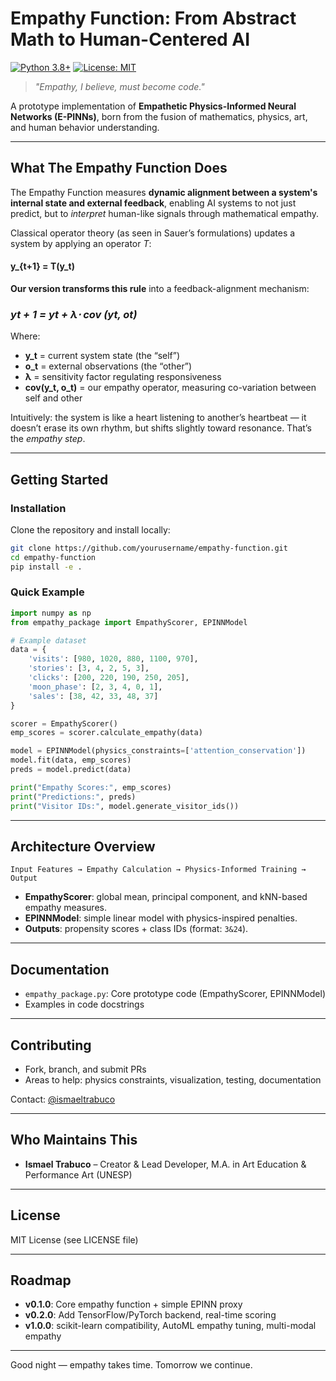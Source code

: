 # Empathy Function: From Abstract Math to Human-Centered AI

[![Python 3.8+](https://img.shields.io/badge/python-3.8+-blue.svg)](https://www.python.org/downloads/)
[![License: MIT](https://img.shields.io/badge/License-MIT-yellow.svg)](https://opensource.org/licenses/MIT)

> *"Empathy, I believe, must become code."*

A prototype implementation of **Empathetic Physics-Informed Neural Networks (E-PINNs)**, born from the fusion of mathematics, physics, art, and human behavior understanding.

---

## What The Empathy Function Does

The Empathy Function measures **dynamic alignment between a system's internal state and external feedback**, enabling AI systems to not just predict, but to *interpret* human-like signals through mathematical empathy.

Classical operator theory (as seen in Sauer’s formulations) updates a system by applying an operator $T$:

####   **y_{t+1} = T(y_t)**


**Our version transforms this rule** into a feedback-alignment mechanism:

### *yt + 1 ​= yt ​+ λ⋅ cov (yt​, ot​)* ###

Where:

* **y_t** = current system state (the “self”)
* **o_t** = external observations (the “other”)
* **λ** = sensitivity factor regulating responsiveness
* **cov(y_t, o_t)** = our empathy operator, measuring co-variation between self and other

Intuitively: the system is like a heart listening to another’s heartbeat — it doesn’t erase its own rhythm, but shifts slightly toward resonance. That’s the *empathy step*.

---

## Getting Started

### Installation

Clone the repository and install locally:

```bash
git clone https://github.com/yourusername/empathy-function.git
cd empathy-function
pip install -e .
```

### Quick Example

```python
import numpy as np
from empathy_package import EmpathyScorer, EPINNModel

# Example dataset
data = {
    'visits': [980, 1020, 880, 1100, 970],
    'stories': [3, 4, 2, 5, 3],
    'clicks': [200, 220, 190, 250, 205],
    'moon_phase': [2, 3, 4, 0, 1],
    'sales': [38, 42, 33, 48, 37]
}

scorer = EmpathyScorer()
emp_scores = scorer.calculate_empathy(data)

model = EPINNModel(physics_constraints=['attention_conservation'])
model.fit(data, emp_scores)
preds = model.predict(data)

print("Empathy Scores:", emp_scores)
print("Predictions:", preds)
print("Visitor IDs:", model.generate_visitor_ids())
```

---

## Architecture Overview

```
Input Features → Empathy Calculation → Physics-Informed Training → Output
```

- **EmpathyScorer**: global mean, principal component, and kNN-based empathy measures.
- **EPINNModel**: simple linear model with physics-inspired penalties.
- **Outputs**: propensity scores + class IDs (format: `3&24`).

---

## Documentation
- `empathy_package.py`: Core prototype code (EmpathyScorer, EPINNModel)
- Examples in code docstrings

---

## Contributing
- Fork, branch, and submit PRs
- Areas to help: physics constraints, visualization, testing, documentation

Contact: [@ismaeltrabuco](https://t.me/ismaeltrabuco)

---

## Who Maintains This
- **Ismael Trabuco** – Creator & Lead Developer, M.A. in Art Education & Performance Art (UNESP)

---

## License
MIT License (see LICENSE file)

---

## Roadmap
- **v0.1.0**: Core empathy function + simple EPINN proxy 
- **v0.2.0**: Add TensorFlow/PyTorch backend, real-time scoring
- **v1.0.0**: scikit-learn compatibility, AutoML empathy tuning, multi-modal empathy

---

Good night — empathy takes time. Tomorrow we continue.
